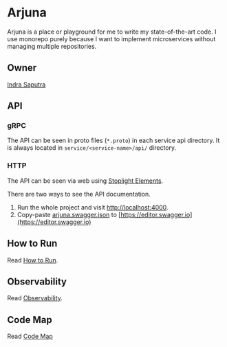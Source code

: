 # Arjuna

Arjuna is a place or playground for me to write my state-of-the-art code.
I use monorepo purely because I want to implement microservices without managing multiple repositories.

## Owner

[Indra Saputra](https://github.com/indrasaputra)

## API

### gRPC

The API can be seen in proto files (`*.proto`) in each service api directory. It is always located in `service/<service-name>/api/` directory.

### HTTP

The API can be seen via web using [Stoplight Elements](https://github.com/stoplightio/elements).

There are two ways to see the API documentation.

1. Run the whole project and visit [http://localhost:4000](http://localhost:4000).
2. Copy-paste [arjuna.swagger.json](/openapiv2/arjuna.swagger.json) to [https://editor.swagger.io](https://editor.swagger.io)

## How to Run

Read [How to Run](docs/HOW_TO_RUN.md).

## Observability

Read [Observability](docs/OBSERVABILITY.md).

## Code Map

Read [Code Map](docs/CODE_MAP.md)
